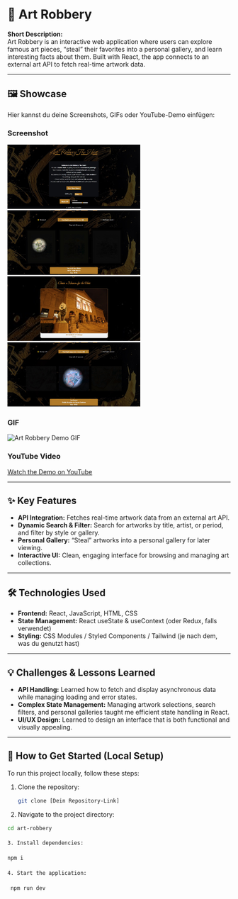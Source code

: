 # 🎨 Art Robbery

**Short Description:**  
Art Robbery is an interactive web application where users can explore famous art pieces, “steal” their favorites into a personal gallery, and learn interesting facts about them. Built with React, the app connects to an external art API to fetch real-time artwork data.  

---

## 🖼️ Showcase
Hier kannst du deine Screenshots, GIFs oder YouTube-Demo einfügen:  

### Screenshot
<img src="art_robbery_screenshot_1.jpg" alt="Art Robbery Screenshot 1" width="300"/>
<img src="art_robbery_screenshot_2.jpg" alt="Art Robbery Screenshot 2" width="300"/>
<img src="art_robbery_screenshot_3.jpg" alt="Art Robbery Screenshot 3" width="300"/>
<img src="art_robbery_screenshot_4.jpg" alt="Art Robbery Screenshot 4" width="300"/>

### GIF
<img src="art_robbery_gif_final" alt="Art Robbery Demo GIF" width="500"/>

### YouTube Video
[Watch the Demo on YouTube](https://www.youtube.com/watch?v=DEMO_LINK)  

---

## ✨ Key Features
- **API Integration:** Fetches real-time artwork data from an external art API.  
- **Dynamic Search & Filter:** Search for artworks by title, artist, or period, and filter by style or gallery.  
- **Personal Gallery:** “Steal” artworks into a personal gallery for later viewing.  
- **Interactive UI:** Clean, engaging interface for browsing and managing art collections.  

---

## 🛠️ Technologies Used
- **Frontend:** React, JavaScript, HTML, CSS  
- **State Management:** React useState & useContext (oder Redux, falls verwendet)  
- **Styling:** CSS Modules / Styled Components / Tailwind (je nach dem, was du genutzt hast)  

---

## 💡 Challenges & Lessons Learned
- **API Handling:** Learned how to fetch and display asynchronous data while managing loading and error states.  
- **Complex State Management:** Managing artwork selections, search filters, and personal galleries taught me efficient state handling in React.  
- **UI/UX Design:** Learned to design an interface that is both functional and visually appealing.  

---

## 🚀 How to Get Started (Local Setup)
To run this project locally, follow these steps:

1. Clone the repository:  
   ```bash
   git clone [Dein Repository-Link]

2. Navigate to the project directory:
  ```bash
  cd art-robbery

3. Install dependencies:

  npm i

4. Start the application:

   npm run dev
